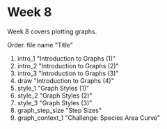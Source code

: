 # Week 8

Week 8 covers plotting graphs.

Order. file name "Title"

1. intro_1 "Introduction to Graphs (1)"
2. intro_2 "Introduction to Graphs (2)"
3. intro_3 "Introduction to Graphs (3)"
4. draw "Introduction to Graphs (4)"
5. style_1 "Graph Styles (1)"
6. style_2 "Graph Styles (2)"
7. style_3 "Graph Styles (3)"
8. graph_step_size "Step Sizes"
9. graph_context_1 "Challenge: Species Area Curve"


